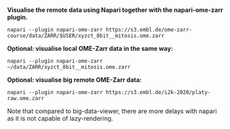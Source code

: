**Visualise the remote data using Napari together with the napari-ome-zarr plugin.**

```
napari --plugin napari-ome-zarr https://s3.embl.de/ome-zarr-course/data/ZARR/$USER/xyzct_8bit__mitosis.ome.zarr
```

**Optional: visualise local OME-Zarr data in the same way:**
```
napari --plugin napari-ome-zarr ~/data/ZARR/xyzct_8bit__mitosis.ome.zarr
```

**Optional: visualise big remote OME-Zarr data:**
```
napari --plugin napari-ome-zarr https://s3.embl.de/i2k-2020/platy-raw.ome.zarr
```
Note that compared to big-data-viewer, there are more delays with napari as it is not capable of lazy-rendering.
